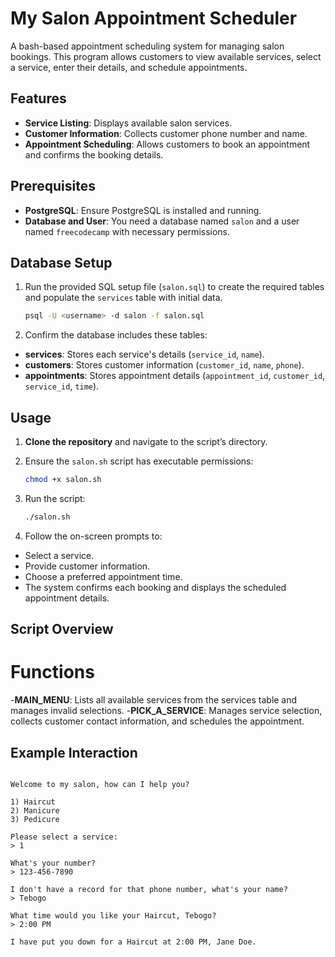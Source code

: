 # My Salon Appointment Scheduler

A bash-based appointment scheduling system for managing salon bookings. This program allows customers to view available services, select a service, enter their details, and schedule appointments.

## Features

- **Service Listing**: Displays available salon services.
- **Customer Information**: Collects customer phone number and name.
- **Appointment Scheduling**: Allows customers to book an appointment and confirms the booking details.

## Prerequisites

- **PostgreSQL**: Ensure PostgreSQL is installed and running.
- **Database and User**: You need a database named `salon` and a user named `freecodecamp` with necessary permissions.

## Database Setup

1. Run the provided SQL setup file (`salon.sql`) to create the required tables and populate the `services` table with initial data.
   ```bash
   psql -U <username> -d salon -f salon.sql
2. Confirm the database includes these tables:
- **services**: Stores each service's details (`service_id`, `name`).
- **customers**: Stores customer information (`customer_id`, `name`, `phone`).
- **appointments**: Stores appointment details (`appointment_id`, `customer_id`, `service_id`, `time`).

## Usage

1. **Clone the repository** and navigate to the script’s directory.

2. Ensure the `salon.sh` script has executable permissions:
   ```bash
   chmod +x salon.sh
3. Run the script:
   ```bash
   ./salon.sh
4. Follow the on-screen prompts to:
- Select a service.
- Provide customer information.
- Choose a preferred appointment time.
- The system confirms each booking and displays the scheduled appointment details.

## Script Overview

# Functions
-**MAIN_MENU**: Lists all available services from the services table and manages invalid selections.
-**PICK_A_SERVICE**: Manages service selection, collects customer contact information, and schedules the appointment.

## Example Interaction

~~~~ My Salon ~~~~

Welcome to my salon, how can I help you?

1) Haircut
2) Manicure
3) Pedicure

Please select a service:
> 1

What's your number?
> 123-456-7890

I don't have a record for that phone number, what's your name?
> Tebogo

What time would you like your Haircut, Tebogo?
> 2:00 PM

I have put you down for a Haircut at 2:00 PM, Jane Doe.

